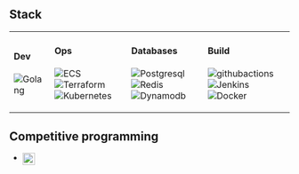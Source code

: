 

## Stack

<table>
	<tbody>
		<tr>
			<td>
				<h4>Dev</h4>
				<p>
        	<img alt="Golang" src="https://img.shields.io/badge/-Golang-00599C?style=flat-square&logo=go&logoColor=white" />		
				</p>
			</td>
			<td>
				<h4>Ops</h4>
				<p>
        <img alt="ECS" src="https://img.shields.io/badge/-ECS-000000?style=flat-square&logo=Amazon%20AWS&logoColor=white" />
	<img alt="Terraform" src="https://img.shields.io/badge/-terraform-000000?style=flat-square&logo=Terraform&logoColor=white" />
	<img alt="Kubernetes" src="https://img.shields.io/badge/-kubernetes-000000?style=flat-square&logo=kubernetes&logoColor=white" />
				</p>
			</td>
			<td>
				<h4>Databases</h4>
				<p>
		<img alt="Postgresql" src="https://img.shields.io/badge/-postgresql-AF0016?style=flat-square&logo=postgresql&logoColor=white" />
        	<img alt="Redis" src="https://img.shields.io/badge/-redis-AF0016?style=flat-square&logo=redis&logoColor=white" />
          	<img alt="Dynamodb" src="https://img.shields.io/badge/-dynamodb-AF0016?style=flat-square&logo=amazondynamodb&logoColor=white" />
				</p>
			</td>
			<td>
				<h4>Build</h4>
				<p>
					<img alt="githubactions" src="https://img.shields.io/badge/-githubactions-3F3F3F?style=flat-square&logo=githubactions&logoColor=black" />
          <img alt="Jenkins" src="https://img.shields.io/badge/-jenkins-3F3F3F?style=flat-square&logo=jenkins&logoColor=black" />
					<img alt="Docker" src="https://img.shields.io/badge/-docker-3F3F3F?style=flat-square&logo=docker&logoColor=black" />
				</p>
			</td>
		</tr>
	</tbody>
</table>

## Competitive programming
- [<img align="left" alt="codingame" height="22px" src="https://cdn.worldvectorlogo.com/logos/codingame-1.svg" />][codingame]<br/>

[codingame]: https://www.codingame.com/profile/48e6dc9e6e442983d59bbe9982cf12a35314411
